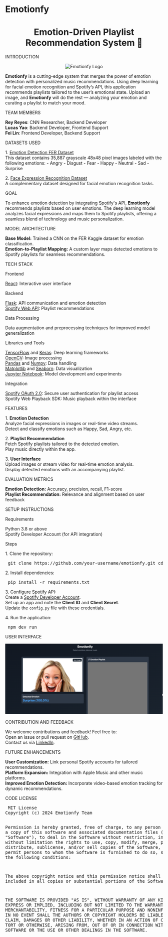 # Emotionfy


<div> <h1 align="center">Emotion-Driven Playlist Recommendation System 🎵</h1> </div>
INTRODUCTION

<p align="center"> <img src="static/images/emotionfy_logo.png" alt="Emotionfy Logo" width="200"/> </p> <p> <strong>Emotionfy</strong> is a cutting-edge system that merges the power of emotion detection with personalized music recommendations. Using deep learning for facial emotion recognition and Spotify’s API, this application recommends playlists tailored to the user’s emotional state. Upload an image, and <strong>Emotionfy</strong> will do the rest — analyzing your emotion and curating a playlist to match your mood. </p>
TEAM MEMBERS

<p><strong>Rey Reyes</strong>: CNN Researcher, Backend Developer <br> <strong>Lucas Yao</strong>: Backend Developer, Frontend Support <br> <strong>Fei Lin</strong>: Frontend Developer, Backend Support </p>
DATASETS USED

<p> 1. <a href="https://www.kaggle.com/datasets/ananthu017/emotion-detection-fer">Emotion Detection FER Dataset</a> <br> This dataset contains 35,887 grayscale 48x48 pixel images labeled with the following emotions: - Angry - Disgust - Fear - Happy - Neutral - Sad - Surprise </p> <p> 2. <a href="https://www.kaggle.com/datasets/jonathanoheix/face-expression-recognition-dataset">Face Expression Recognition Dataset</a> <br> A complementary dataset designed for facial emotion recognition tasks. </p>
GOAL

<p> To enhance emotion detection by integrating Spotify's API, <strong>Emotionfy</strong> recommends playlists based on user emotions. The deep learning model analyzes facial expressions and maps them to Spotify playlists, offering a seamless blend of technology and music personalization. </p>
MODEL ARCHITECTURE

<p> <strong>Base Model:</strong> Trained a CNN on the FER Kaggle dataset for emotion classification. <br> <strong>Emotion-to-Playlist Mapping:</strong> A custom layer maps detected emotions to Spotify playlists for seamless recommendations. </p>
TECH STACK

Frontend
<p> <a href="https://react.dev/">React</a>: Interactive user interface </p>
Backend
<p>  <a href="https://flask.palletsprojects.com/">Flask</a>: API communication and emotion detection <br>  <a href="https://developer.spotify.com/documentation/web-api/">Spotify Web API</a>: Playlist recommendations </p>
Data Processing
<p>  Data augmentation and preprocessing techniques for improved model generalization </p>
Libraries and Tools
<p>  <a href="https://www.tensorflow.org/">TensorFlow</a> and <a href="https://keras.io/">Keras</a>: Deep learning frameworks <br>  <a href="https://opencv.org/">OpenCV</a>: Image processing <br>  <a href="https://pandas.pydata.org/">Pandas</a> and <a href="https://numpy.org/">Numpy</a>: Data handling <br>  <a href="https://matplotlib.org/">Matplotlib</a> and <a href="https://seaborn.pydata.org/">Seaborn</a>: Data visualization <br>  <a href="https://jupyter.org/">Jupyter Notebook</a>: Model development and experiments </p>
Integration
<p>  <a href="https://developer.spotify.com/documentation/general/guides/authorization-guide/">Spotify OAuth 2.0</a>: Secure user authentication for playlist access <br> Spotify Web Playback SDK: Music playback within the interface </p>
FEATURES

<p> 1. <strong>Emotion Detection</strong> <br>  Analyze facial expressions in images or real-time video streams. <br> Detect and classify emotions such as Happy, Sad, Angry, etc. </p> <p> 2. <strong>Playlist Recommendation</strong> <br>  Fetch Spotify playlists tailored to the detected emotion. <br> Play music directly within the app. </p> <p> 3. <strong>User Interface</strong> <br> Upload images or stream video for real-time emotion analysis. <br>  Display detected emotions with an accompanying playlist. </p>
EVALUATION METRICS

<p>  <strong>Emotion Detection:</strong> Accuracy, precision, recall, F1-score <br>  <strong>Playlist Recommendation:</strong> Relevance and alignment based on user feedback </p>

SETUP INSTRUCTIONS

Requirements
<p>  Python 3.8 or above <br>  Spotify Developer Account (for API integration) </p>
Steps
<p> 1. Clone the repository: <pre> git clone https://github.com/your-username/emotionfy.git cd server </pre> </p> <p> 2. Install dependencies: <pre> pip install -r requirements.txt </pre> </p> <p> 3. Configure Spotify API: <br>  Create a <a href="https://developer.spotify.com/">Spotify Developer Account</a>. <br>  Set up an app and note the <strong>Client ID</strong> and <strong>Client Secret</strong>. <br>  Update the <code>config.py</code> file with these credentials. </p> <p> 4. Run the application: <pre> npm dev run </pre> </p> 
USER INTERFACE

<p align="center"> <img src="image.png" alt="User Interface Mockup" width="800"/> </p>
CONTRIBUTION AND FEEDBACK

<p> We welcome contributions and feedback! Feel free to: <br>  Open an issue or pull request on <a href="https://github.com/your-username/emotionfy">GitHub</a>. <br> Contact us via <a href="https://linkedin.com/in/your-profile">LinkedIn</a>. </p>
FUTURE ENHANCEMENTS

<p>  <strong>User Customization:</strong> Link personal Spotify accounts for tailored recommendations. <br>  <strong>Platform Expansion:</strong> Integration with Apple Music and other music platforms. <br>  <strong>Improved Emotion Detection:</strong> Incorporate video-based emotion tracking for dynamic recommendations. </p>
CODE LICENSE

<p> <pre> MIT License
Copyright (c) 2024 Emotionfy Team

Permission is hereby granted, free of charge, to any person obtaining a copy of this software and associated documentation files (the "Software"), to deal in the Software without restriction, including without limitation the rights to use, copy, modify, merge, publish, distribute, sublicense, and/or sell copies of the Software, and to permit persons to whom the Software is furnished to do so, subject to the following conditions:

The above copyright notice and this permission notice shall be included in all copies or substantial portions of the Software.

THE SOFTWARE IS PROVIDED "AS IS", WITHOUT WARRANTY OF ANY KIND, EXPRESS OR IMPLIED, INCLUDING BUT NOT LIMITED TO THE WARRANTIES OF MERCHANTABILITY, FITNESS FOR A PARTICULAR PURPOSE AND NONINFRINGEMENT. IN NO EVENT SHALL THE AUTHORS OR COPYRIGHT HOLDERS BE LIABLE FOR ANY CLAIM, DAMAGES OR OTHER LIABILITY, WHETHER IN AN ACTION OF CONTRACT, TORT OR OTHERWISE, ARISING FROM, OUT OF OR IN CONNECTION WITH THE SOFTWARE OR THE USE OR OTHER DEALINGS IN THE SOFTWARE. </pre>

</p>

